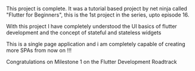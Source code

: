 This project is complete.
It was a tutorial based project by net ninja called "Flutter for Beginners", this is the 1st project in the series, upto episode 16.

With this project I have completely understood the UI basics of flutter development and the concept of stateful and stateless widgets

This is a single page application and i am completely capable of creating more SPAs from now on !!!


Congratulations on Milestone 1 on the Flutter Development Roadtrack

